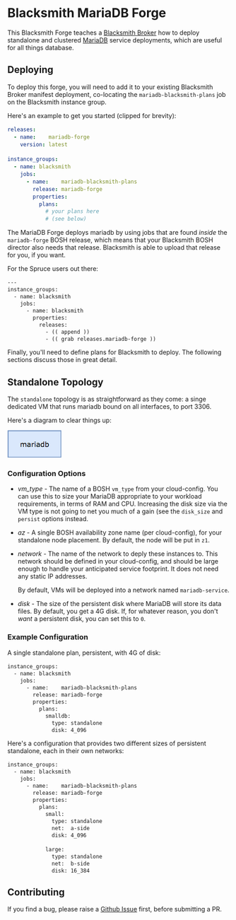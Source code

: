 # Blacksmith MariaDB Forge

This Blacksmith Forge teaches a [Blacksmith Broker][broker] how to
deploy standalone and clustered [MariaDB][mariadb] service
deployments, which are useful for all things database.

## Deploying

To deploy this forge, you will need to add it to your existing
Blacksmith Broker manifest deployment, co-locating the
`mariadb-blacksmith-plans` job on the Blacksmith instance group.

Here's an example to get you started (clipped for brevity):

```yaml
releases:
  - name:    mariadb-forge
    version: latest

instance_groups:
  - name: blacksmith
    jobs:
      - name:    mariadb-blacksmith-plans
        release: mariadb-forge
        properties:
          plans:
            # your plans here
            # (see below)
```

The MariaDB Forge deploys mariadb by using jobs that are found
_inside_ the `mariadb-forge` BOSH release, which means that your
Blacksmith BOSH director also needs that release.  Blacksmith is
able to upload that release for you, if you want.

For the Spruce users out there:

```
---
instance_groups:
  - name: blacksmith
    jobs:
      - name: blacksmith
        properties:
          releases:
            - (( append ))
            - (( grab releases.mariadb-forge ))
```

Finally, you'll need to define plans for Blacksmith to deploy.
The following sections discuss those in great detail.

## Standalone Topology

The `standalone` topology is as straightforward as they come: a
singe dedicated VM that runs mariadb bound on all interfaces, to
port 3306.

Here's a diagram to clear things up:

![Standalone Topology Diagram](docs/diag/topology-standalone.png)

### Configuration Options

- *vm_type* - The name of a BOSH `vm_type` from your cloud-config.
  You can use this to size your MariaDB appropriate to your workload
  requirements, in terms of RAM and CPU.  Increasing the disk size
  via the VM type is not going to net you much of a gain (see
  the `disk_size` and `persist` options instead.

- *az* - A single BOSH availability zone name (per cloud-config),
  for your standalone node placement.  By default, the node will be
  put in `z1`.

- *network* - The name of the network to deply these instances to.
  This network should be defined in your cloud-config, and should
  be large enough to handle your anticipated service footprint.
  It does not need any static IP addresses.

  By default, VMs will be deployed into a network named
  `mariadb-service`.

- *disk* - The size of the persistent disk where MariaDB will
  store its data files.  By default, you get a 4G disk.  If, for
  whatever reason, you don't _want_ a persistent disk, you can set
  this to `0`.

### Example Configuration

A single standalone plan, persistent, with 4G of disk:

```
instance_groups:
  - name: blacksmith
    jobs:
      - name:    mariadb-blacksmith-plans
        release: mariadb-forge
        properties:
          plans:
            smalldb:
              type: standalone
              disk: 4_096
```

Here's a configuration that provides two different sizes of
persistent standalone, each in their own networks:

```
instance_groups:
  - name: blacksmith
    jobs:
      - name:    mariadb-blacksmith-plans
        release: mariadb-forge
        properties:
          plans:
            small:
              type: standalone
              net:  a-side
              disk: 4_096

            large:
              type: standalone
              net:  b-side
              disk: 16_384
```

## Contributing

If you find a bug, please raise a [Github Issue][1] first,
before submitting a PR.




[1]: https://github.com/blacksmith-community/mariadb-forge-boshrelease/issues
[broker]: https://github.com/cloudfoundry-community/blacksmith
[mariadb]:  https://mariadb.com
